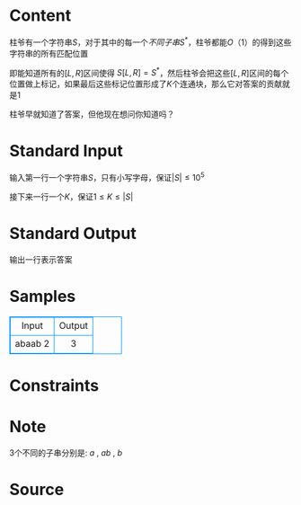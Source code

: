 
# Content

柱爷有一个字符串$S$，对于其中的每一个$不同子串S^*$，柱爷都能$O（1）$的得到这些字符串的所有匹配位置

即能知道所有的$[L,R]$区间使得 $S[L,R] = S^*$，然后柱爷会把这些$[L,R]$区间的每个位置做上标记，如果最后这些标记位置形成了$K$个连通块，那么它对答案的贡献就是$1$

柱爷早就知道了答案，但他现在想问你知道吗？

# Standard Input

输入第一行一个字符串$S$，只有小写字母，保证$|S|  \leq 10^5$

接下来一行一个$K$，保证$1 \leq K \leq |S|$

# Standard Output

输出一行表示答案

# Samples

<style>
        table,table tr th, table tr td { border:1px solid #0094ff; }
        table { width: 200px; min-height: 25px; line-height: 25px; text-align: center; border-collapse: collapse;}   
    </style>
<table>
	<tr>
		<td>Input</td>
		<td>Output</td>
	</tr>
<tr><td>abaab
2
</td><td>3
</td></tr></table>


# Constraints



# Note

$3$个不同的子串分别是: $a$ , $ab$ , $b$

# Source


